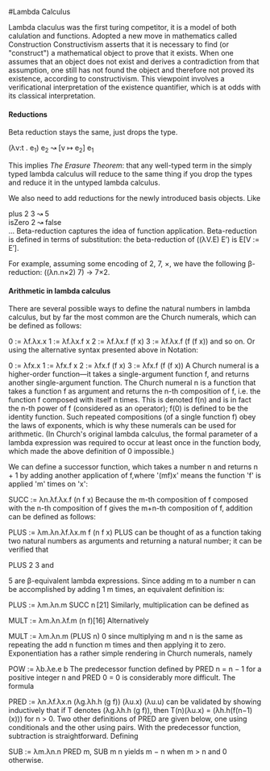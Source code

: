 #Lambda Calculus 

Lambda claculus was the first turing competitor, it is a model of both calulation and functions.
Adopted a new move in mathematics called Construction 
Constructivism asserts that it is necessary to find (or "construct") a mathematical object to prove
that it exists. When one assumes that an object does not exist and derives a contradiction from that
assumption, one still has not found the object and therefore not proved its existence, according to 
constructivism. This viewpoint involves a verificational interpretation of the existence quantifier,
which is at odds with its classical interpretation.


#### Reductions
Beta reduction stays the same, just drops the type.

(λv:t . e<sub>1</sub>) e<sub>2</sub> ↝ [v ↦ e<sub>2</sub>] e<sub>1</sub>

This implies *The Erasure Theorem*: that any well-typed term in the simply typed lambda calculus will reduce to the same thing if you drop the types and reduce it in the untyped lambda calculus.

We also need to add reductions for the newly introduced basis objects. Like

plus 2 3 ↝ 5<br>
isZero 2 ↝ false<br>
...
Beta-reduction captures the idea of function application. Beta-reduction is defined in terms of substitution: the beta-reduction of  ((λV.E) E′)  is E[V := E′].

For example, assuming some encoding of 2, 7, ×, we have the following β-reduction: ((λn.n×2) 7) → 7×2.

#### Arithmetic in lambda calculus
There are several possible ways to define the natural numbers in lambda calculus, but by far the most common are the Church numerals, which can be defined as follows:

0 := λf.λx.x
1 := λf.λx.f x
2 := λf.λx.f (f x)
3 := λf.λx.f (f (f x))
and so on. Or using the alternative syntax presented above in Notation:

0 := λfx.x
1 := λfx.f x
2 := λfx.f (f x)
3 := λfx.f (f (f x))
A Church numeral is a higher-order function—it takes a single-argument function f, and returns another single-argument function. The Church numeral n is a function that takes a function f as argument and returns the n-th composition of f, i.e. the function f composed with itself n times. This is denoted f(n) and is in fact the n-th power of f (considered as an operator); f(0) is defined to be the identity function. Such repeated compositions (of a single function f) obey the laws of exponents, which is why these numerals can be used for arithmetic. (In Church's original lambda calculus, the formal parameter of a lambda expression was required to occur at least once in the function body, which made the above definition of 0 impossible.)

We can define a successor function, which takes a number n and returns n + 1 by adding another application of f,where '(mf)x' means the function 'f' is applied 'm' times on 'x':

SUCC := λn.λf.λx.f (n f x)
Because the m-th composition of f composed with the n-th composition of f gives the m+n-th composition of f, addition can be defined as follows:

PLUS := λm.λn.λf.λx.m f (n f x)
PLUS can be thought of as a function taking two natural numbers as arguments and returning a natural number; it can be verified that

PLUS 2 3
and

5
are β-equivalent lambda expressions. Since adding m to a number n can be accomplished by adding 1 m times, an equivalent definition is:

PLUS := λm.λn.m SUCC n [21]
Similarly, multiplication can be defined as

MULT := λm.λn.λf.m (n f)[16]
Alternatively

MULT := λm.λn.m (PLUS n) 0
since multiplying m and n is the same as repeating the add n function m times and then applying it to zero. Exponentiation has a rather simple rendering in Church numerals, namely

POW := λb.λe.e b
The predecessor function defined by PRED n = n − 1 for a positive integer n and PRED 0 = 0 is considerably more difficult. The formula

PRED := λn.λf.λx.n (λg.λh.h (g f)) (λu.x) (λu.u)
can be validated by showing inductively that if T denotes (λg.λh.h (g f)), then T(n)(λu.x) = (λh.h(f(n−1)(x))) for n > 0. Two other definitions of PRED are given below, one using conditionals and the other using pairs. With the predecessor function, subtraction is straightforward. Defining

SUB := λm.λn.n PRED m,
SUB m n yields m − n when m > n and 0 otherwise.